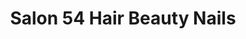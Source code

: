 ---
title: "Salon 54 Hair Beauty Nails"
url: /gateshead/salon-54-hair-beauty-nails/
shop: hairdresser
---